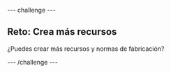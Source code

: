 --- challenge ---
## Reto: Crea más recursos
¿Puedes crear más recursos y normas de fabricación?



--- /challenge ---